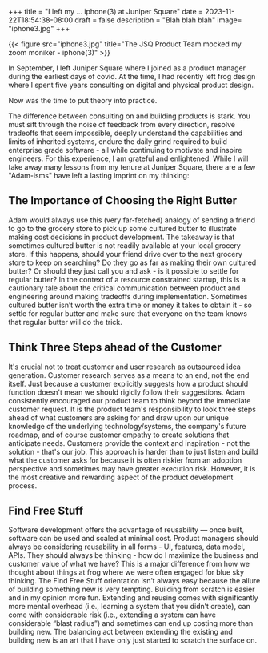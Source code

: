 +++
title = "I left my ... iphone(3) at Juniper Square"
date = 2023-11-22T18:54:38-08:00
draft = false
description = "Blah blah blah"
image= "iphone3.jpg"
+++

{{< figure src="iphone3.jpg" title="The JSQ Product Team mocked my zoom moniker - iphone(3)" >}}

In September, I left Juniper Square where I joined as a product manager during the earliest days of covid. At the time, I had recently left frog design where I spent five years consulting on digital and physical product design. 

Now was the time to put theory into practice.

The difference between consulting on and building products is stark. You must sift through the noise of feedback from every direction, resolve tradeoffs that seem impossible, deeply understand the capabilities and limits of inherited systems, endure the daily grind required to build enterprise grade software - all while continuing to motivate and inspire engineers. For this experience, I am grateful and enlightened.  While I will take away many lessons from my tenure at Juniper Square, there are a few "Adam-isms" have left a lasting imprint on my thinking:

## The Importance of Choosing the Right Butter 

Adam would always use this (very far-fetched) analogy of sending a friend to go to the grocery store to pick up some cultured butter to illustrate making cost decisions in product development. The takeaway is that sometimes cultured butter is not readily available at your local grocery store. If this happens, should your friend drive over to the next grocery store to keep on searching? Do they go as far as making their own cultured butter? Or should they just call you and ask - is it possible to settle for regular butter? In the context of a resource constrained startup, this is a cautionary tale about the critical communication between product and engineering around making tradeoffs during implementation. Sometimes cultured butter isn’t worth the extra time or money it takes to obtain it - so settle for regular butter and make sure that everyone on the team knows that regular butter will do the trick. 

## Think Three Steps ahead of the Customer

It's crucial not to treat customer and user research as outsourced idea generation. Customer research serves as a means to an end, not the end itself. Just because a customer explicitly suggests how a product should function doesn't mean we should rigidly follow their suggestions. Adam consistently encouraged our product team to think beyond the immediate customer request. It is the product team's responsibility to look three steps ahead of what customers are asking for and draw upon our unique knowledge of the underlying technology/systems, the company's future roadmap, and of course customer empathy to create solutions that anticipate needs. Customers provide the context and inspiration - not the solution - that's our job. This approach is harder than to just listen and build what the customer asks for because it is often riskier from an adoption perspective and sometimes may have greater execution risk. However, it is the most creative and rewarding aspect of the product development process. 

## Find Free Stuff

Software development offers the advantage of reusability — once built, software can be used and scaled at minimal cost. Product managers should always be considering reusability in all forms - UI, features, data model, APIs. They should always be thinking - how do I maximize the business and customer value of what we have? This is a major difference from how we thought about things at frog where we were often engaged for blue sky thinking. The Find Free Stuff orientation isn’t always easy because the allure of building something new is very tempting. Building from scratch is easier and in my opinion more fun. Extending and reusing comes with significantly more mental overhead (i.e., learning a system that you didn’t create), can come with considerable risk (i.e., extending a system can have considerable “blast radius”) and sometimes can end up costing more than building new. The balancing act between extending the existing and building new is an art that I have only just started to scratch the surface on.
